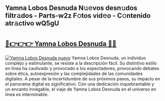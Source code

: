 ## Yamna Lobos Desnuda N𝚞𝚎vos desn𝚞dos filtr𝚊dos - Parts-w2z F𝚘tos vid𝚎o - C𝚘ntenido atr𝚊ctivo wQ5gU

# <h2><a href="http://mb16mci.tromn.icu/?c=Yamna+Lobos+Desnuda">🔗👉👉👉 Yamna Lobos Desnuda 🔗🔗</a></h2>

[![Yamna Lobos Desnuda nuevo](https://i.imgur.com/pEAQMta.gif)](http://mb16mci.tromn.icu/?c=Yamna+Lobos+Desnuda)
Yamna Lobos Desnuda, un individuo complejo y estimulante, se resiste a la descripción fácil. Su distintivo estilo en línea ha cautivado y provocado a los espectadores, provocando debates sobre ética, autoexpresión y las complejidades de las comunidades digitales. A pesar de la incertidumbre de sus próximos pasos, su impacto en el panorama digital es significativo. Con una dedicación inquebrantable y un encanto innegable, el viaje de Yamna Lobos Desnuda en el universo en línea es interminable.
